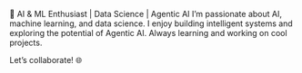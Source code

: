 🚀 AI & ML Enthusiast | Data Science | Agentic AI
I’m passionate about AI, machine learning, and data science. I enjoy building intelligent systems and exploring the potential of Agentic AI. Always learning and working on cool projects.

Let’s collaborate! 🌐

<!--
**Arshp-svg/Arshp-svg** is a ✨ _special_ ✨ repository because its `README.md` (this file) appears on your GitHub profile.

Here are some ideas to get you started:

- 🔭 I’m currently working on ...
- 🌱 I’m currently learning ...
- 👯 I’m looking to collaborate on ...
- 🤔 I’m looking for help with ...
- 💬 Ask me about ...
- 📫 How to reach me: ...
- 😄 Pronouns: ...
- ⚡ Fun fact: ...
-->
